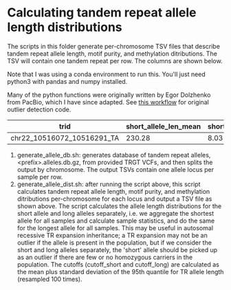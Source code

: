 # Calculating tandem repeat allele length distributions

The scripts in this folder generate per-chromosome TSV files that describe tandem repeat allele length, motif purity, and methylation ditributions.
The TSV will contain one tandem repeat per row. The columns are shown below. 

Note that I was using a conda environment to run this. You'll just need python3 with pandas and numpy installed.

Many of the python functions were originally written by Egor Dolzhenko from PacBio, which I have since adapted. See [this workflow](https://github.com/tandem-repeat-workflows/find-outlier-expansions/blob/main/find-outlier-expansions.ipynb) for original outlier detection code. 


| trid                       | short_allele_len_mean | short_allele_len_std | long_allele_len_mean | long_allele_len_std | MP_mean | MP_std | AM_mean | AM_std | cutoff_short | range_short | cutoff_long | range_long |
|----------------------------|-----------------------|----------------------|----------------------|---------------------|---------|--------|---------|--------|--------------|-------------|-------------|------------|
| chr22_10516072_10516291_TA | 230.28                | 8.03                 | 236.38               | 6.43                | 0.74    | 0.01   | 0.65    | 0.14   | 245.7        | [219, 247]  | 247.99      | [219, 249] |


1. generate_allele_db.sh: generates database of tandem repeat alleles, \<prefix\>.alleles.db.gz, from provided TRGT VCFs, and then splits the output by chromosome. The output TSVs contain one allele locus per sample per row. 
2. generate_allele_dist.sh: after running the script above, this script calculates  tandem repeat allele length, motif purity, and methylation ditributions per-chromosome for each locus and output a TSV file as shown above. The script calculates the allele length distributions for the short allele and long alleles separately, i.e. we aggregate the shortest allele for all samples and calculate sample statistics, and do the same for the longest allele for all samples. This may be useful in autosomal recessive TR expansion inheritance; a TR expansion may not be an outlier if the allele is present in the population, but if we consider the short and long alleles separately, the 'short' allele should be picked up as an outlier if there are few or no homozygous carriers in the population. The cutoffs (cutoff_short and cutoff_long) are calculated as the mean plus standard deviation of the 95th quantile for TR allele length (resampled 100 times). 